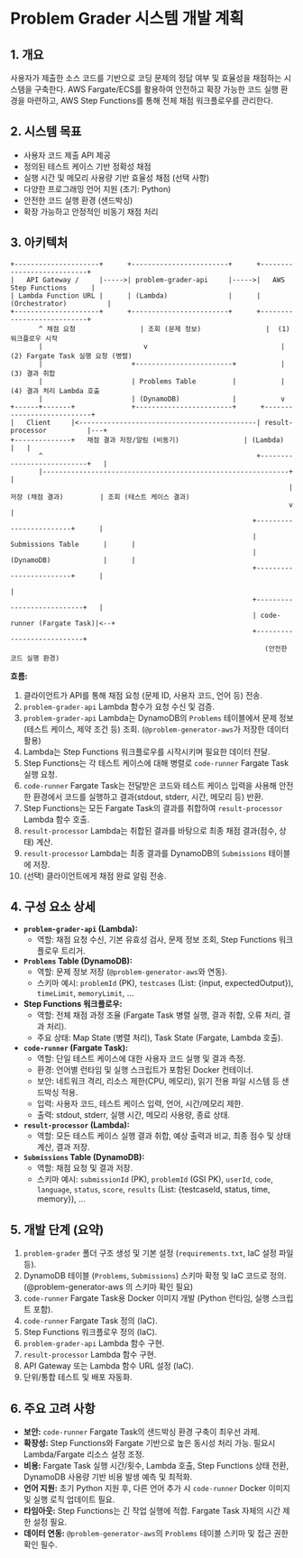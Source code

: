 # Problem Grader 시스템 개발 계획

## 1. 개요

사용자가 제출한 소스 코드를 기반으로 코딩 문제의 정답 여부 및 효율성을 채점하는 시스템을 구축한다. AWS Fargate/ECS를 활용하여 안전하고 확장 가능한 코드 실행 환경을 마련하고, AWS Step Functions를 통해 전체 채점 워크플로우를 관리한다.

## 2. 시스템 목표

- 사용자 코드 제출 API 제공
- 정의된 테스트 케이스 기반 정확성 채점
- 실행 시간 및 메모리 사용량 기반 효율성 채점 (선택 사항)
- 다양한 프로그래밍 언어 지원 (초기: Python)
- 안전한 코드 실행 환경 (샌드박싱)
- 확장 가능하고 안정적인 비동기 채점 처리

## 3. 아키텍처

```
+---------------------+      +------------------------+      +---------------------------+
|   API Gateway /     |----->| problem-grader-api     |----->|   AWS Step Functions      |
| Lambda Function URL |      | (Lambda)               |      |   (Orchestrator)          |
+---------------------+      +------------------------+      +---------------------------+
       ^ 채점 요청                | 조회 (문제 정보)                |  (1) 워크플로우 시작
       |                         v                                 |  (2) Fargate Task 실행 요청 (병렬)
       |                      +------------------------+           |  (3) 결과 취합
       |                      | Problems Table         |           |  (4) 결과 처리 Lambda 호출
       |                      | (DynamoDB)             |           v
+------+-------+              +------------------------+      +---------------------------+
|   Client     |<--------------------------------------------| result-processor          |---+
+--------------+   채점 결과 저장/알림 (비동기)                | (Lambda)                  |   |
       ^                                                     +---------------------------+   |
       |-------------------------------------------------------------+                      |
                                                                     | 저장 (채점 결과)         | 조회 (테스트 케이스 결과)
                                                                     v                      |
                                                            +------------------------+      |
                                                            | Submissions Table      |      |
                                                            | (DynamoDB)             |      |
                                                            +------------------------+      |
                                                                                          |
                                                            +---------------------------+   |
                                                            | code-runner (Fargate Task)|<--+
                                                            +---------------------------+
                                                               (안전한 코드 실행 환경)
```

**흐름:**

1.  클라이언트가 API를 통해 채점 요청 (문제 ID, 사용자 코드, 언어 등) 전송.
2.  `problem-grader-api` Lambda 함수가 요청 수신 및 검증.
3.  `problem-grader-api` Lambda는 DynamoDB의 `Problems` 테이블에서 문제 정보(테스트 케이스, 제약 조건 등) 조회. (`@problem-generator-aws`가 저장한 데이터 활용)
4.  Lambda는 Step Functions 워크플로우를 시작시키며 필요한 데이터 전달.
5.  Step Functions는 각 테스트 케이스에 대해 병렬로 `code-runner` Fargate Task 실행 요청.
6.  `code-runner` Fargate Task는 전달받은 코드와 테스트 케이스 입력을 사용해 안전한 환경에서 코드를 실행하고 결과(stdout, stderr, 시간, 메모리 등) 반환.
7.  Step Functions는 모든 Fargate Task의 결과를 취합하여 `result-processor` Lambda 함수 호출.
8.  `result-processor` Lambda는 취합된 결과를 바탕으로 최종 채점 결과(점수, 상태) 계산.
9.  `result-processor` Lambda는 최종 결과를 DynamoDB의 `Submissions` 테이블에 저장.
10. (선택) 클라이언트에게 채점 완료 알림 전송.

## 4. 구성 요소 상세

- **`problem-grader-api` (Lambda):**
  - 역할: 채점 요청 수신, 기본 유효성 검사, 문제 정보 조회, Step Functions 워크플로우 트리거.
- **`Problems` Table (DynamoDB):**
  - 역할: 문제 정보 저장 (`@problem-generator-aws`와 연동).
  - 스키마 예시: `problemId` (PK), `testcases` (List: {input, expectedOutput}), `timeLimit`, `memoryLimit`, ...
- **Step Functions 워크플로우:**
  - 역할: 전체 채점 과정 조율 (Fargate Task 병렬 실행, 결과 취합, 오류 처리, 결과 처리).
  - 주요 상태: Map State (병렬 처리), Task State (Fargate, Lambda 호출).
- **`code-runner` (Fargate Task):**
  - 역할: 단일 테스트 케이스에 대한 사용자 코드 실행 및 결과 측정.
  - 환경: 언어별 런타임 및 실행 스크립트가 포함된 Docker 컨테이너.
  - 보안: 네트워크 격리, 리소스 제한(CPU, 메모리), 읽기 전용 파일 시스템 등 샌드박싱 적용.
  - 입력: 사용자 코드, 테스트 케이스 입력, 언어, 시간/메모리 제한.
  - 출력: stdout, stderr, 실행 시간, 메모리 사용량, 종료 상태.
- **`result-processor` (Lambda):**
  - 역할: 모든 테스트 케이스 실행 결과 취합, 예상 출력과 비교, 최종 점수 및 상태 계산, 결과 저장.
- **`Submissions` Table (DynamoDB):**
  - 역할: 채점 요청 및 결과 저장.
  - 스키마 예시: `submissionId` (PK), `problemId` (GSI PK), `userId`, `code`, `language`, `status`, `score`, `results` (List: {testcaseId, status, time, memory}), ...

## 5. 개발 단계 (요약)

1.  `problem-grader` 폴더 구조 생성 및 기본 설정 (`requirements.txt`, IaC 설정 파일 등).
2.  DynamoDB 테이블 (`Problems`, `Submissions`) 스키마 확정 및 IaC 코드로 정의. (@problem-generator-aws 의 스키마 확인 필요)
3.  `code-runner` Fargate Task용 Docker 이미지 개발 (Python 런타임, 실행 스크립트 포함).
4.  `code-runner` Fargate Task 정의 (IaC).
5.  Step Functions 워크플로우 정의 (IaC).
6.  `problem-grader-api` Lambda 함수 구현.
7.  `result-processor` Lambda 함수 구현.
8.  API Gateway 또는 Lambda 함수 URL 설정 (IaC).
9.  단위/통합 테스트 및 배포 자동화.

## 6. 주요 고려 사항

- **보안:** `code-runner` Fargate Task의 샌드박싱 환경 구축이 최우선 과제.
- **확장성:** Step Functions와 Fargate 기반으로 높은 동시성 처리 가능. 필요시 Lambda/Fargate 리소스 설정 조정.
- **비용:** Fargate Task 실행 시간/횟수, Lambda 호출, Step Functions 상태 전환, DynamoDB 사용량 기반 비용 발생 예측 및 최적화.
- **언어 지원:** 초기 Python 지원 후, 다른 언어 추가 시 `code-runner` Docker 이미지 및 실행 로직 업데이트 필요.
- **타임아웃:** Step Functions는 긴 작업 실행에 적합. Fargate Task 자체의 시간 제한 설정 필요.
- **데이터 연동:** `@problem-generator-aws`의 `Problems` 테이블 스키마 및 접근 권한 확인 필수.
